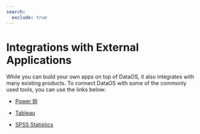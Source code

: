```yaml
---
search:
  exclude: true
---
```


# Integrations with External Applications

While you can build your own apps on top of DataOS, it also integrates with many existing products. To connect DataOS with some of the commonly used tools, you can use the links below:

- [Power BI](/resources/cluster/bi_tools/powerbi/)

- [Tableau](/resources/cluster/bi_tools/tableau/)

- [SPSS Statistics](/resources/cluster/bi_tools/spss/)